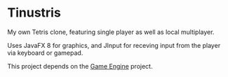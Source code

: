 Tinustris
=========

My own Tetris clone, featuring single player as well as local multiplayer.

Uses JavaFX 8 for graphics, and JInput for receving input from the player via keyboard or gamepad.

This project depends on the [Game Engine](https://github.com/TinusTinus/game-engine) project.
